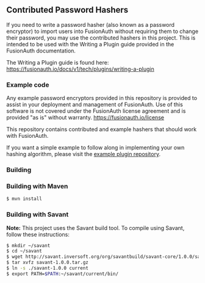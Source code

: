 ## Contributed Password Hashers

If you need to write a password hasher (also known as a password encryptor) to import users into FusionAuth without requiring them to change their password, you may use the contributed hashers in this project. This is intended to be used with the Writing a Plugin guide provided in the FusionAuth documentation. 

The Writing a Plugin guide is found here:  https://fusionauth.io/docs/v1/tech/plugins/writing-a-plugin

### Example code

Any example password encryptors provided in this repository is provided to assist in your deployment and management of FusionAuth. Use of this software is not covered under the FusionAuth license agreement and is provided "as is" without warranty. https://fusionauth.io/license

This repository contains contributed and example hashers that should work with FusionAuth.

If you want a simple example to follow along in implementing your own hashing algorithm, please visit the [example plugin repository](https://github.com/FusionAuth/fusionauth-example-password-encryptor/).

### Building

### Building with Maven


```bash
$ mvn install
```

### Building with Savant

**Note:** This project uses the Savant build tool. To compile using Savant, follow these instructions:

```bash
$ mkdir ~/savant
$ cd ~/savant
$ wget http://savant.inversoft.org/org/savantbuild/savant-core/1.0.0/savant-1.0.0.tar.gz
$ tar xvfz savant-1.0.0.tar.gz
$ ln -s ./savant-1.0.0 current
$ export PATH=$PATH:~/savant/current/bin/
```
